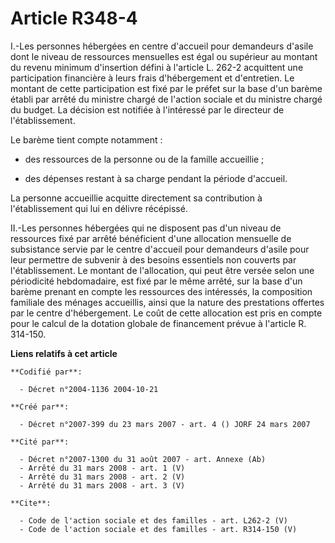 # Article R348-4

I.-Les personnes hébergées en centre d'accueil pour demandeurs d'asile dont le niveau de ressources mensuelles est égal ou
supérieur au montant du revenu minimum d'insertion défini à l'article L. 262-2 acquittent une participation financière à
leurs frais d'hébergement et d'entretien. Le montant de cette participation est fixé par le préfet sur la base d'un barème
établi par arrêté du ministre chargé de l'action sociale et du ministre chargé du budget. La décision est notifiée à
l'intéressé par le directeur de l'établissement. 

Le barème tient compte notamment :

- des ressources de la personne ou de la famille accueillie ;

- des dépenses restant à sa charge pendant la période d'accueil. 

La personne accueillie acquitte directement sa contribution à l'établissement qui lui en délivre récépissé. 

II.-Les personnes hébergées qui ne disposent pas d'un niveau de ressources fixé par arrêté bénéficient d'une allocation
mensuelle de subsistance servie par le centre d'accueil pour demandeurs d'asile pour leur permettre de subvenir à des besoins
essentiels non couverts par l'établissement. Le montant de l'allocation, qui peut être versée selon une périodicité
hebdomadaire, est fixé par le même arrêté, sur la base d'un barème prenant en compte les ressources des intéressés, la
composition familiale des ménages accueillis, ainsi que la nature des prestations offertes par le centre d'hébergement. Le
coût de cette allocation est pris en compte pour le calcul de la dotation globale de financement prévue à l'article R.
314-150.

**Liens relatifs à cet article**

	**Codifié par**:

	  - Décret n°2004-1136 2004-10-21

	**Créé par**:

	  - Décret n°2007-399 du 23 mars 2007 - art. 4 () JORF 24 mars 2007

	**Cité par**:

	  - Décret n°2007-1300 du 31 août 2007 - art. Annexe (Ab)
	  - Arrêté du 31 mars 2008 - art. 1 (V)
	  - Arrêté du 31 mars 2008 - art. 2 (V)
	  - Arrêté du 31 mars 2008 - art. 3 (V)

	**Cite**:

	  - Code de l'action sociale et des familles - art. L262-2 (V)
	  - Code de l'action sociale et des familles - art. R314-150 (V)
